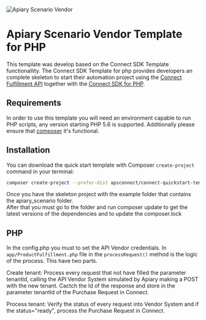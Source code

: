 ![Apiary Scenario Vendor](https://connect.cloudblue.com/community/sdk/vendor-scenario-example/fulfillment/manage-asset/asset-request-wit-php-sdk/)

# Apiary Scenario Vendor Template for PHP

This template was develop based on the Connect SDK Template functionallity. 
The Connect SDK Template for php provides developers an complete skeleton to start their automation project using the [Connect Fulfillment API](http://help.vendor.connect.cloud.im/support/solutions/articles/43000030735-fulfillment-management-module) together with the [Connect SDK for PHP](https://github.com/ingrammicro/connect-php-sdk).

## Requirements

In order to use this template you will need an environment capable to run PHP scripts, any version starting PHP 5.6 is supported. Additionally please ensure that [composer](https://getcomposer.org/) it's functional.

## Installation 

You can download the quick start template with Composer `create-project` command in your terminal:

```bash
composer create-project --prefer-dist apsconnect/connect-quickstart-template project-name
```

Once you have the skeleton project with the example folder that contains the apiary_scenario folder.  
After that you must go to the folder and run composer update to get the latest versions of the dependencies and to update the composer.lock

## PHP
In the config.php you must to set the API Vendor credentials. 
In `app/ProductFulfillment.php` file in the `processRequest()` method is the logic of the process.
This have two parts. 

Create tenant: Process every request that not have filled the parameter tenantId, calling the API Vendor System simulated by Apiary making a POST with the new tenant. Cactch the Id of the response and store in the parameter tenantId of the Purchase Request in Connect. 

Process tenant: Verify the status of every request into Vendor System and if the status="ready", process the Purchase Request in Connect. 
